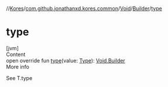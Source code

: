 //[Kores](../../../index.md)/[com.github.jonathanxd.kores.common](../../index.md)/[Void](../index.md)/[Builder](index.md)/[type](type.md)



# type  
[jvm]  
Content  
open override fun [type](type.md)(value: [Type](https://docs.oracle.com/javase/8/docs/api/java/lang/reflect/Type.html)): [Void.Builder](index.md)  
More info  


See T.type

  



